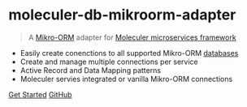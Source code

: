 # moleculer-db-mikroorm-adapter

> A [Mikro-ORM](https://mikro-orm.io/) adapter for [Moleculer microservices framework](https://moleculer.services/)

- Easily create conenctions to all supported Mikro-ORM [databases](https://mikro-orm.io/docs/drivers/)
- Create and manage multiple connections per service
- Active Record and Data Mapping patterns
- Moleculer servies integrated or vanilla Mikro-ORM connections

[Get Started](introduction)
[GitHub](https://github.com/Tyrsolution/moleculer-db-mikroorm-adapter)
